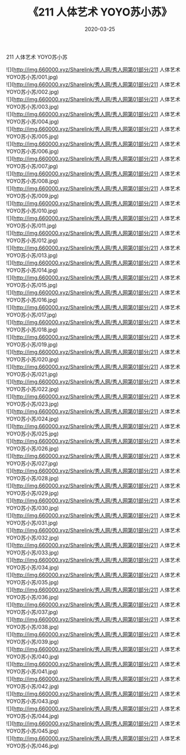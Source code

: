 ﻿---
layout: post
title:  《211 人体艺术 YOYO苏小苏》
date:   2020-03-25
img: http://img.660000.xyz/Sharelink/秀人网/秀人网第01部分/211 人体艺术 YOYO苏小苏/000.jpg
categories: [美女, 清纯, 唯美]
---

211 人体艺术 YOYO苏小苏

  ![](http://img.660000.xyz/Sharelink/秀人网/秀人网第01部分/211 人体艺术 YOYO苏小苏/001.jpg) <br> ![](http://img.660000.xyz/Sharelink/秀人网/秀人网第01部分/211 人体艺术 YOYO苏小苏/002.jpg) <br> ![](http://img.660000.xyz/Sharelink/秀人网/秀人网第01部分/211 人体艺术 YOYO苏小苏/003.jpg) <br> ![](http://img.660000.xyz/Sharelink/秀人网/秀人网第01部分/211 人体艺术 YOYO苏小苏/004.jpg) <br> ![](http://img.660000.xyz/Sharelink/秀人网/秀人网第01部分/211 人体艺术 YOYO苏小苏/005.jpg) <br> ![](http://img.660000.xyz/Sharelink/秀人网/秀人网第01部分/211 人体艺术 YOYO苏小苏/006.jpg) <br> ![](http://img.660000.xyz/Sharelink/秀人网/秀人网第01部分/211 人体艺术 YOYO苏小苏/007.jpg) <br> ![](http://img.660000.xyz/Sharelink/秀人网/秀人网第01部分/211 人体艺术 YOYO苏小苏/008.jpg) <br> ![](http://img.660000.xyz/Sharelink/秀人网/秀人网第01部分/211 人体艺术 YOYO苏小苏/009.jpg) <br> ![](http://img.660000.xyz/Sharelink/秀人网/秀人网第01部分/211 人体艺术 YOYO苏小苏/010.jpg) <br> ![](http://img.660000.xyz/Sharelink/秀人网/秀人网第01部分/211 人体艺术 YOYO苏小苏/011.jpg) <br> ![](http://img.660000.xyz/Sharelink/秀人网/秀人网第01部分/211 人体艺术 YOYO苏小苏/012.jpg) <br> ![](http://img.660000.xyz/Sharelink/秀人网/秀人网第01部分/211 人体艺术 YOYO苏小苏/013.jpg) <br> ![](http://img.660000.xyz/Sharelink/秀人网/秀人网第01部分/211 人体艺术 YOYO苏小苏/014.jpg) <br> ![](http://img.660000.xyz/Sharelink/秀人网/秀人网第01部分/211 人体艺术 YOYO苏小苏/015.jpg) <br> ![](http://img.660000.xyz/Sharelink/秀人网/秀人网第01部分/211 人体艺术 YOYO苏小苏/016.jpg) <br> ![](http://img.660000.xyz/Sharelink/秀人网/秀人网第01部分/211 人体艺术 YOYO苏小苏/017.jpg) <br> ![](http://img.660000.xyz/Sharelink/秀人网/秀人网第01部分/211 人体艺术 YOYO苏小苏/018.jpg) <br> ![](http://img.660000.xyz/Sharelink/秀人网/秀人网第01部分/211 人体艺术 YOYO苏小苏/019.jpg) <br> ![](http://img.660000.xyz/Sharelink/秀人网/秀人网第01部分/211 人体艺术 YOYO苏小苏/020.jpg) <br> ![](http://img.660000.xyz/Sharelink/秀人网/秀人网第01部分/211 人体艺术 YOYO苏小苏/021.jpg) <br> ![](http://img.660000.xyz/Sharelink/秀人网/秀人网第01部分/211 人体艺术 YOYO苏小苏/022.jpg) <br> ![](http://img.660000.xyz/Sharelink/秀人网/秀人网第01部分/211 人体艺术 YOYO苏小苏/023.jpg) <br> ![](http://img.660000.xyz/Sharelink/秀人网/秀人网第01部分/211 人体艺术 YOYO苏小苏/024.jpg) <br> ![](http://img.660000.xyz/Sharelink/秀人网/秀人网第01部分/211 人体艺术 YOYO苏小苏/025.jpg) <br> ![](http://img.660000.xyz/Sharelink/秀人网/秀人网第01部分/211 人体艺术 YOYO苏小苏/026.jpg) <br> ![](http://img.660000.xyz/Sharelink/秀人网/秀人网第01部分/211 人体艺术 YOYO苏小苏/027.jpg) <br> ![](http://img.660000.xyz/Sharelink/秀人网/秀人网第01部分/211 人体艺术 YOYO苏小苏/028.jpg) <br> ![](http://img.660000.xyz/Sharelink/秀人网/秀人网第01部分/211 人体艺术 YOYO苏小苏/029.jpg) <br> ![](http://img.660000.xyz/Sharelink/秀人网/秀人网第01部分/211 人体艺术 YOYO苏小苏/030.jpg) <br> ![](http://img.660000.xyz/Sharelink/秀人网/秀人网第01部分/211 人体艺术 YOYO苏小苏/031.jpg) <br> ![](http://img.660000.xyz/Sharelink/秀人网/秀人网第01部分/211 人体艺术 YOYO苏小苏/032.jpg) <br> ![](http://img.660000.xyz/Sharelink/秀人网/秀人网第01部分/211 人体艺术 YOYO苏小苏/033.jpg) <br> ![](http://img.660000.xyz/Sharelink/秀人网/秀人网第01部分/211 人体艺术 YOYO苏小苏/034.jpg) <br> ![](http://img.660000.xyz/Sharelink/秀人网/秀人网第01部分/211 人体艺术 YOYO苏小苏/035.jpg) <br> ![](http://img.660000.xyz/Sharelink/秀人网/秀人网第01部分/211 人体艺术 YOYO苏小苏/036.jpg) <br> ![](http://img.660000.xyz/Sharelink/秀人网/秀人网第01部分/211 人体艺术 YOYO苏小苏/037.jpg) <br> ![](http://img.660000.xyz/Sharelink/秀人网/秀人网第01部分/211 人体艺术 YOYO苏小苏/038.jpg) <br> ![](http://img.660000.xyz/Sharelink/秀人网/秀人网第01部分/211 人体艺术 YOYO苏小苏/039.jpg) <br> ![](http://img.660000.xyz/Sharelink/秀人网/秀人网第01部分/211 人体艺术 YOYO苏小苏/040.jpg) <br> ![](http://img.660000.xyz/Sharelink/秀人网/秀人网第01部分/211 人体艺术 YOYO苏小苏/041.jpg) <br> ![](http://img.660000.xyz/Sharelink/秀人网/秀人网第01部分/211 人体艺术 YOYO苏小苏/042.jpg) <br> ![](http://img.660000.xyz/Sharelink/秀人网/秀人网第01部分/211 人体艺术 YOYO苏小苏/043.jpg) <br> ![](http://img.660000.xyz/Sharelink/秀人网/秀人网第01部分/211 人体艺术 YOYO苏小苏/044.jpg) <br> ![](http://img.660000.xyz/Sharelink/秀人网/秀人网第01部分/211 人体艺术 YOYO苏小苏/045.jpg) <br> ![](http://img.660000.xyz/Sharelink/秀人网/秀人网第01部分/211 人体艺术 YOYO苏小苏/046.jpg) <br>